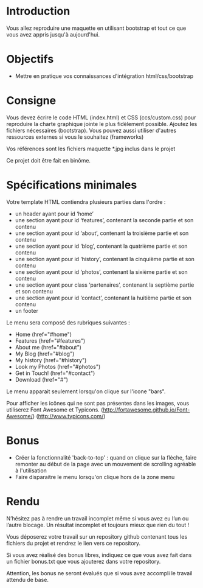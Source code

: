 # Introduction 

Vous allez reproduire une maquette en utilisant bootstrap et tout ce que vous avez appris jusqu'à aujourd'hui.

# Objectifs

* Mettre en pratique vos connaissances d'intégration html/css/bootstrap

# Consigne

Vous devez écrire le code HTML (index.html) et CSS (ccs/custom.css) pour reproduire la charte graphique jointe le plus fidèlement possible. Ajoutez les fichiers nécessaires (bootstrap). Vous pouvez aussi utiliser d'autres ressources externes si vous le souhaitez (frameworks)

Vos références sont les fichiers maquette *.jpg inclus dans le projet

Ce projet doit être fait en binôme.

# Spécifications minimales

Votre template HTML contiendra plusieurs parties dans l'ordre :

* un header ayant pour id ‘home’
* une section ayant pour id ‘features’, contenant la seconde partie et son contenu
* une section ayant pour id ‘about’, contenant la troisième partie et son contenu
* une section ayant pour id ‘blog’, contenant la quatrième partie et son contenu
* une section ayant pour id ‘history’, contenant la cinquième partie et son contenu
* une section ayant pour id ‘photos’, contenant la sixième partie et son contenu
* une section ayant pour class ‘partenaires’, contenant la septième partie et son contenu
* une section ayant pour id ‘contact’, contenant la huitième partie et son contenu
* un footer

Le menu sera composé des rubriques suivantes : 
* Home (href="#home")
* Features (href="#features")
* About me (href="#about")
* My Blog (href="#blog")
* My history (href="#history")
* Look my Photos (href="#photos")
* Get in Touch! (href="#contact")
* Download (href="#")

Le menu apparait seulement lorsqu'on clique sur l'icone "bars".

Pour afficher les icônes qui ne sont pas présentes dans les images, vous utiliserez Font Awesome et Typicons.
(http://fortawesome.github.io/Font-Awesome/) 
(http://www.typicons.com/)

# Bonus

* Créer la fonctionnalité 'back-to-top' : quand on clique sur la flèche, faire remonter au début de la page avec un mouvement de scrolling agréable à l'utilisation
* Faire disparaitre le menu lorsqu'on clique hors de la zone menu

# Rendu 

N’hésitez pas à rendre un travail incomplet même si vous avez eu l’un ou l’autre blocage. Un résultat incomplet et toujours mieux que rien du tout !

Vous déposerez votre travail sur un repository github contenant tous les fichiers du projet et rendrez le lien vers ce repository.

Si vous avez réalisé des bonus libres, indiquez ce que vous avez fait dans un fichier bonus.txt que vous ajouterez dans votre repository.

Attention, les bonus ne seront évalués que si vous avez accompli le travail attendu de base.
